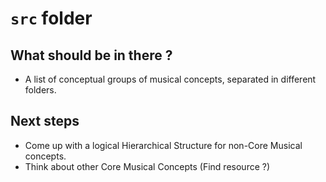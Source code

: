 # `src` folder

## What should be in there ?

* A list of conceptual groups of musical concepts, separated in different folders.

## Next steps

* Come up with a logical Hierarchical Structure for non-Core Musical concepts.
* Think about other Core Musical Concepts (Find resource ?)

